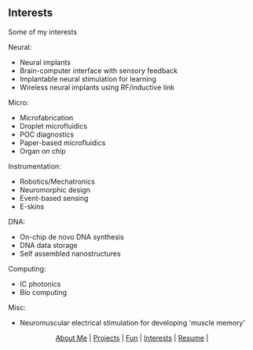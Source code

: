## Interests

Some of my interests
		
Neural:
- Neural implants
- Brain-computer interface with sensory feedback
- Implantable neural stimulation for learning
- Wireless neural implants using RF/inductive link

Micro:
- Microfabrication
- Droplet microfluidics
- POC diagnostics
- Paper-based microfluidics
- Organ on chip

Instrumentation:
- Robotics/Mechatronics
- Neuromorphic design
- Event-based sensing
- E-skins

DNA:
- On-chip de novo DNA synthesis
- DNA data storage
- Self assembled nanostructures

Computing:
- IC photonics
- Bio computing

Misc:
- Neuromuscular electrical stimulation for developing 'muscle memory'

<p align="center">
  <a href="http://arielslepyan.me/Aboutme">About Me</a> |         
  <a href="http://arielslepyan.me/Projects">Projects</a> |
  <a href="http://arielslepyan.me/Fun">Fun</a> |
  <a href="http://arielslepyan.me/Interests">Interests</a> |
  <a href="http://arielslepyan.me/Resume">Resume</a> |
</p>
